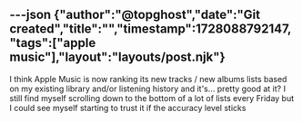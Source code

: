 ---json
{"author":"@topghost","date":"Git created","title":"","timestamp":1728088792147,"tags":["apple music"],"layout":"layouts/post.njk"}
---
I think Apple Music is now ranking its new tracks / new albums lists based on my existing library and/or listening history and it&#x27;s... pretty good at it? I still find myself scrolling down to the bottom of a lot of lists every Friday but I could see myself starting to trust it if the accuracy level sticks
